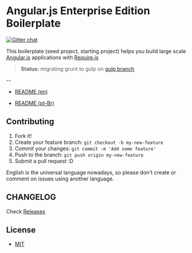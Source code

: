 # Angular.js Enterprise Edition Boilerplate

[![Gitter chat](https://badges.gitter.im/gitterHQ/gitter.png)](https://gitter.im/the-front)

This boilerplate (seed project, starting project) helps you build large scale [Angular.js](https://angularjs.org/) applications with [Require.js](http://requirejs.org/)

> **Status:** migrating grunt to gulp on [gulp branch](tree/gulp)

--

* [README (en)](docs/en/README.md)

* [README (pt-Br)](docs/pt-Br/README.md)


## Contributing

1. Fork it!
2. Create your feature branch: `git checkout -b my-new-feature`
3. Commit your changes: `git commit -m 'Add some feature'`
4. Push to the branch: `git push origin my-new-feature`
5. Submit a pull request :D

English is the universal language nowadays, so please don't create or comment on issues using another language.


## CHANGELOG

Check [Releases](https://github.com/the-front/angularjs-ee-boilerplate/releases)


## License

- [MIT](LICENSE)
